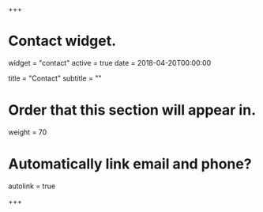 +++
# Contact widget.
widget = "contact"
active = true
date = 2018-04-20T00:00:00

title = "Contact"
subtitle = ""

# Order that this section will appear in.
weight = 70

# Automatically link email and phone?
autolink = true

+++